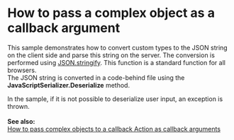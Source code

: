 # How to pass a complex object as a callback argument


<p>This sample demonstrates how to convert custom types to the JSON string on the client side and parse this string on the server. The conversion is performed using <a href="https://developer.mozilla.org/en/docs/Web/JavaScript/Reference/Global_Objects/JSON/stringify">JSON.stringify</a>. This function is a standard function for all browsers.<br>The JSON string is converted in a code-behind file using the <strong>JavaScriptSerializer.Deserialize</strong> method.</p>
<p>In the sample, if it is not possible to deserialize user input, an exception is thrown.<br><br><strong>See also:</strong><br><a href="https://www.devexpress.com/Support/Center/Example/Details/E3338">How to pass complex objects to a callback Action as callback arguments</a> </p>

<br/>


